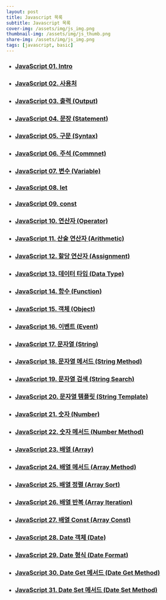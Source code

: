```yaml
---
layout: post
title: Javascript 목록
subtitle: Javascript 목록
cover-img: /assets/img/js_img.png
thumbnail-img: /assets/img/js_thumb.png
share-img: /assets/img/js_img.png
tags: [javascript, basic]
---
```


+ ### [JavaScript 01. Intro][js-intro]
+ ### [JavaScript 02. 사용처][js-how]
+ ### [JavaScript 03. 출력 (Output)][js-output]
+ ### [JavaScript 04. 문장 (Statement)][js-statement]
+ ### [JavaScript 05. 구문 (Syntax)][js-syntax]
+ ### [JavaScript 06. 주석 (Commnet)][js-comment]
+ ### [JavaScript 07. 변수 (Variable)][js-variable]
+ ### [JavaScript 08. let][js-let]
+ ### [JavaScript 09. const][js-const]
+ ### [JavaScript 10. 연산자 (Operator)][js-operator]
+ ### [JavaScript 11. 산술 연산자 (Arithmetic)][js-arthmetic]
+ ### [JavaScript 12. 할당 연산자 (Assignment)][js-assignment]
+ ### [JavaScript 13. 데이터 타입 (Data Type)][js-data-type]
+ ### [JavaScript 14. 함수 (Function)][js-function]
+ ### [JavaScript 15. 객체 (Object)][js-object]
+ ### [JavaScript 16. 이벤트 (Event)][js-event]
+ ### [JavaScript 17. 문자열 (String)][js-string]
+ ### [JavaScript 18. 문자열 메서드 (String Method)][js-string-method]
+ ### [JavaScript 19. 문자열 검색 (String Search)][js-string-search]
+ ### [JavaScript 20. 문자열 템플릿 (String Template)][js-string-template]
+ ### [JavaScript 21. 숫자 (Number)][js-number]
+ ### [JavaScript 22. 숫자 메서드 (Number Method)][js-number-method]
+ ### [JavaScript 23. 배열 (Array)][js-array]
+ ### [JavaScript 24. 배열 메서드 (Array Method)][js-array-method]
+ ### [JavaScript 25. 배열 정렬 (Array Sort)][js-array-sort]
+ ### [JavaScript 26. 배열 반복 (Array Iteration)][js-array-iteration]
+ ### [JavaScript 27. 배열 Const (Array Const)][js-array-const]
+ ### [JavaScript 28. Date 객체 (Date)][js-date]
+ ### [JavaScript 29. Date 형식 (Date Format)][js-date-format]
+ ### [JavaScript 30. Date Get 메서드 (Date Get Method)][js-date-get]
+ ### [JavaScript 31. Date Set 메서드 (Date Set Method)][js-date-set]


[js-intro]: https://devjiraynor.github.io/2022-03-31-js-intro/ "js intro"
[js-how]: https://devjiraynor.github.io/2022-03-31-js-how/ "js 사용처"
[js-output]: https://devjiraynor.github.io/2022-03-31-js-output/ "js 출력"
[js-statement]: https://devjiraynor.github.io/2022-03-31-js-statement/ "js 문장"
[js-syntax]: https://devjiraynor.github.io/2022-03-31-js-syntax/ "js 구문"
[js-comment]: https://devjiraynor.github.io/2022-03-31-js-comment/ "js 주석"
[js-variable]: https://devjiraynor.github.io/2022-03-31-js-variable/ "js 변수"
[js-let]: https://devjiraynor.github.io/2022-03-31-js-let/ "js let"
[js-const]: https://devjiraynor.github.io/2022-03-31-js-const/ "js const"
[js-operator]: https://devjiraynor.github.io/2022-04-02-js-operator/ "js 연산자"
[js-arthmetic]: https://devjiraynor.github.io/2022-04-02-js-arthmetic/ "js 산술 연산자"
[js-assignment]: https://devjiraynor.github.io/2022-04-02-js-assignment/ "js 할당 연산자"
[js-data-type]: https://devjiraynor.github.io/2022-04-02-js-data-type/ "js 데이터 타입"
[js-function]: https://devjiraynor.github.io/2022-04-03-js-function/ "js 함수"
[js-object]: https://devjiraynor.github.io/2022-04-03-js-object/ "js 객체"
[js-event]: https://devjiraynor.github.io/2022-04-03-js-event/ "js 이벤트"
[js-string]: https://devjiraynor.github.io/2022-04-04-js-string/ "js 문자열"
[js-string-method]: https://devjiraynor.github.io/2022-04-04-js-string-method/ "js 문자열 메서드"
[js-string-search]: https://devjiraynor.github.io/2022-04-04-js-string-search/ "js 문자열 검색"
[js-string-template]: https://devjiraynor.github.io/2022-04-04-js-string-template/ "js 문자열 템플릿"
[js-number]: https://devjiraynor.github.io/2022-04-05-js-number/ "js 숫자"
[js-number-method]: https://devjiraynor.github.io/2022-04-05-js-number-method/ "js 숫자 메서드"
[js-array]: https://devjiraynor.github.io/2022-04-05-js-array/ "js 배열"
[js-array-method]: https://devjiraynor.github.io/2022-04-05-js-array-method/ "js 배열 메서드"
[js-array-sort]: https://devjiraynor.github.io/2022-04-05-js-array-sort/ "js 배열 정렬"
[js-array-iteration]: https://devjiraynor.github.io/2022-04-05-js-array-iteration/ "js 배열 반복"
[js-array-const]: https://devjiraynor.github.io/2022-04-05-js-array-const/ "js 배열 const"
[js-date]: https://devjiraynor.github.io/2022-04-06-js-date/ "js Date"
[js-date-format]: https://devjiraynor.github.io/2022-04-06-js-date-format/ "js Date 형식"
[js-date-get]: https://devjiraynor.github.io/2022-04-06-js-date-get/ "js Date get 메서드"
[js-date-set]: https://devjiraynor.github.io/2022-04-06-js-date-set/ "js Date set 메서드"
